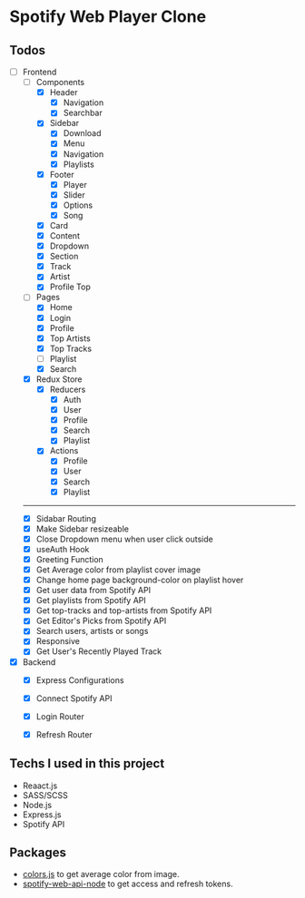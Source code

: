 # Spotify Web Player Clone 

## Todos

- [ ] Frontend
    - [ ] Components
        - [X] Header
            - [X] Navigation
            - [X] Searchbar
        - [X] Sidebar
            - [X] Download
            - [X] Menu
            - [X] Navigation
            - [X] Playlists
        - [X] Footer
            - [X] Player
            - [X] Slider
            - [X] Options
            - [X] Song
        - [X] Card
        - [X] Content
        - [X] Dropdown
        - [X] Section
        - [X] Track
        - [X] Artist
        - [X] Profile Top
    - [ ] Pages
        - [X] Home
        - [X] Login
        - [X] Profile
        - [X] Top Artists
        - [X] Top Tracks
        - [ ] Playlist
        - [X] Search
    - [X] Redux Store
        -[X] Reducers
            - [X] Auth
            - [X] User 
            - [X] Profile 
            - [X] Search 
            - [X] Playlist 
        -[X] Actions
            - [X] Profile 
            - [X] User 
            - [X] Search 
            - [X] Playlist 
    ---
    - [X] Sidabar Routing    
    - [X] Make Sidebar resizeable
    - [X] Close Dropdown menu when user click outside
    - [X] useAuth Hook
    - [X] Greeting Function
    - [X] Get Average color from playlist cover image
    - [X] Change home page background-color on playlist hover
    - [X] Get user data from Spotify API
    - [X] Get playlists from Spotify API
    - [X] Get top-tracks and top-artists from Spotify API
    - [X] Get Editor's Picks from Spotify API
    - [X] Search users, artists or songs
    - [X] Responsive
    - [X] Get User's Recently Played Track
   
- [X] Backend
  - [X] Express Configurations
  - [X] Connect Spotify API
  - [X] Login Router
  - [X] Refresh Router


## Techs I used in this project

* Reaact.js
* SASS/SCSS
* Node.js
* Express.js
* Spotify API

## Packages
* [colors.js](https://www.npmjs.com/package/color.js) to get average color from image.
* [spotify-web-api-node](https://www.npmjs.com/package/spotify-web-api-node) to get access and refresh tokens.
